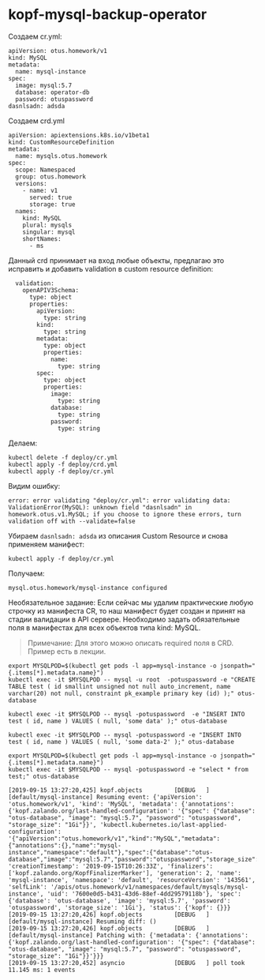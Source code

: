# kopf-mysql-backup-operator


Создаем cr.yml:

```
apiVersion: otus.homework/v1
kind: MySQL
metadata:
  name: mysql-instance
spec:
  image: mysql:5.7
  database: operator-db
  password: otuspassword
dasnlsadn: adsda
```

Создаем crd.yml

```
apiVersion: apiextensions.k8s.io/v1beta1
kind: CustomResourceDefinition
metadata:
  name: mysqls.otus.homework
spec:
  scope: Namespaced
  group: otus.homework
  versions:
    - name: v1
      served: true
      storage: true
  names:
    kind: MySQL
    plural: mysqls
    singular: mysql
    shortNames:
      - ms
```

Данный crd принимает на вход любые объекты, предлагаю это исправить и добавить  validation в custom resource definition:

```
  validation:
    openAPIV3Schema:
      type: object
      properties:
        apiVersion:
          type: string
        kind:
          type: string
        metadata:
          type: object
          properties:
            name:
              type: string
        spec:
          type: object
          properties:
            image: 
              type: string
            database:
              type: string
            password:
              type: string
```

Делаем:
```
kubectl delete -f deploy/cr.yml
kubectl apply -f deploy/crd.yml
kubectl apply -f deploy/cr.yml
```

Видим ошибку:
```
error: error validating "deploy/cr.yml": error validating data: ValidationError(MySQL): unknown field "dasnlsadn" in homework.otus.v1.MySQL; if you choose to ignore these errors, turn validation off with --validate=false
```
Убираем `dasnlsadn: adsda` из описания Custom Resource и снова применяем манифест:

```
kubectl apply -f deploy/cr.yml
```
Получаем:

```
mysql.otus.homework/mysql-instance configured
```

Необязательное задание:
Если сейчас мы удалим практические любую строчку из манифеста CR, то наш манифест будет создан и принят на стадии валидации в API сервере.  Необходимо задать обязательные поля в манифестах для всех объектов  типа kind: MySQL. 
> Примечание: Для этого можно описать required поля в CRD. Пример есть в лекции.



```
export MYSQLPOD=$(kubectl get pods -l app=mysql-instance -o jsonpath="{.items[*].metadata.name}")
kubectl exec -it $MYSQLPOD -- mysql -u root  -potuspassword -e "CREATE TABLE test ( id smallint unsigned not null auto_increment, name varchar(20) not null, constraint pk_example primary key (id) );" otus-database

kubectl exec -it $MYSQLPOD -- mysql -potuspassword  -e "INSERT INTO test ( id, name ) VALUES ( null, 'some data' );" otus-database

kubectl exec -it $MYSQLPOD -- mysql -potuspassword -e "INSERT INTO test ( id, name ) VALUES ( null, 'some data-2' );" otus-database
```

```
export MYSQLPOD=$(kubectl get pods -l app=mysql-instance -o jsonpath="{.items[*].metadata.name}")
kubectl exec -it $MYSQLPOD -- mysql -potuspassword -e "select * from test;" otus-database
```


```
[2019-09-15 13:27:20,425] kopf.objects         [DEBUG   ] [default/mysql-instance] Resuming event: {'apiVersion': 'otus.homework/v1', 'kind': 'MySQL', 'metadata': {'annotations': {'kopf.zalando.org/last-handled-configuration': '{"spec": {"database": "otus-database", "image": "mysql:5.7", "password": "otuspassword", "storage_size": "1Gi"}}', 'kubectl.kubernetes.io/last-applied-configuration': '{"apiVersion":"otus.homework/v1","kind":"MySQL","metadata":{"annotations":{},"name":"mysql-instance","namespace":"default"},"spec":{"database":"otus-database","image":"mysql:5.7","password":"otuspassword","storage_size":"1Gi"}}\n'}, 'creationTimestamp': '2019-09-15T10:26:33Z', 'finalizers': ['kopf.zalando.org/KopfFinalizerMarker'], 'generation': 2, 'name': 'mysql-instance', 'namespace': 'default', 'resourceVersion': '143561', 'selfLink': '/apis/otus.homework/v1/namespaces/default/mysqls/mysql-instance', 'uid': '7600e0d5-b431-43d6-88ef-4dd29579118b'}, 'spec': {'database': 'otus-database', 'image': 'mysql:5.7', 'password': 'otuspassword', 'storage_size': '1Gi'}, 'status': {'kopf': {}}}
[2019-09-15 13:27:20,426] kopf.objects         [DEBUG   ] [default/mysql-instance] Resuming diff: ()
[2019-09-15 13:27:20,426] kopf.objects         [DEBUG   ] [default/mysql-instance] Patching with: {'metadata': {'annotations': {'kopf.zalando.org/last-handled-configuration': '{"spec": {"database": "otus-database", "image": "mysql:5.7", "password": "otuspassword", "storage_size": "1Gi"}}'}}}
[2019-09-15 13:27:20,452] asyncio              [DEBUG   ] poll took 11.145 ms: 1 events
```